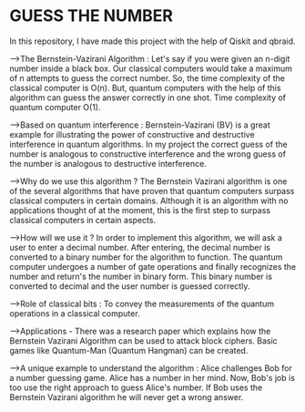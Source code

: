 # GUESS THE NUMBER

In this repository, I have made this project with the help of Qiskit and qbraid.

-->The Bernstein-Vazirani Algorithm : Let's say if you were given an n-digit number inside a black box. Our classical computers would take a maximum of n attempts to guess the correct number. So, the time complexity of the classical computer is O(n). But, quantum computers with the help of this algorithm can guess the answer correctly in one shot. Time complexity of quantum computer O(1).


-->Based on quantum interference : Bernstein-Vazirani (BV) is a great example for illustrating the power of constructive and destructive interference in quantum algorithms. In my project the correct guess of the number is analogous to constructive interference and the wrong guess of the number is analogous to destructive interference. 


-->Why do we use this algorithm ? The Bernstein Vazirani algorithm is one of the several algorithms that have proven that quantum computers surpass classical computers in certain domains. Although it is an algorithm with no applications thought of at the moment, this is the first step to surpass classical computers in certain aspects.


-->How will we use it ? In order to implement this algorithm, we will ask a user to enter a decimal number. After entering, the decimal number is converted to a binary number for the algorithm to function. The quantum computer undergoes a number of gate operations and finally recognizes the number and return's the number in binary form. This binary number is converted to decimal and the user number is guessed correctly.


-->Role of classical bits : To convey the measurements of the quantum operations in a classical computer.



-->Applications - There was a research paper which explains how the Bernstein Vazirani Algorithm can be used to attack block ciphers. Basic games like Quantum-Man (Quantum Hangman) can be created.



-->A unique example to understand the algorithm : Alice challenges Bob for a number guessing game. Alice has a number in her mind. Now, Bob's job is too use the right approach to guess Alice's number. If Bob uses the Bernstein Vazirani algorithm he will never get a wrong answer.
